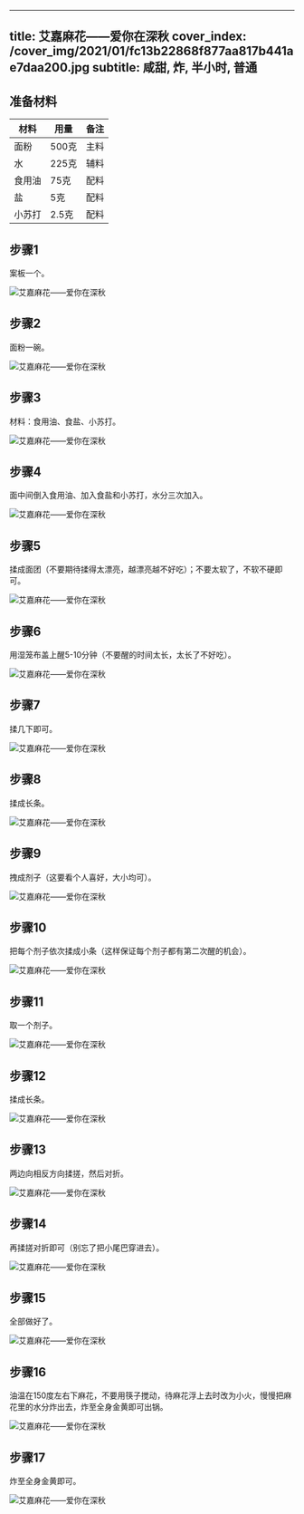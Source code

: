 
---
title: 艾嘉麻花——爱你在深秋
cover_index: /cover_img/2021/01/fc13b22868f877aa817b441ae7daa200.jpg
subtitle: 咸甜, 炸, 半小时, 普通
---

## 准备材料

| 材料     | 用量 | 备注|
| ------- | ----- | --- |
| 面粉 | 500克| 主料 |
| 水 | 225克| 辅料 |
| 食用油 | 75克| 配料 |
| 盐 | 5克| 配料 |
| 小苏打 | 2.5克| 配料 |

## 步骤1

案板一个。

![艾嘉麻花——爱你在深秋](https://i8.meishichina.com/attachment/recipe/201010/201010220920560.jpg?x-oss-process=style/p320) 

## 步骤2

面粉一碗。

![艾嘉麻花——爱你在深秋](https://i8.meishichina.com/attachment/recipe/201010/201010220921305.jpg?x-oss-process=style/p320) 

## 步骤3

材料：食用油、食盐、小苏打。

![艾嘉麻花——爱你在深秋](https://i8.meishichina.com/attachment/recipe/201010/201010220922008.jpg?x-oss-process=style/p320) 

## 步骤4

面中间倒入食用油、加入食盐和小苏打，水分三次加入。

![艾嘉麻花——爱你在深秋](https://i8.meishichina.com/attachment/recipe/201010/201010221037482.jpg?x-oss-process=style/p320) 

## 步骤5

揉成面团（不要期待揉得太漂亮，越漂亮越不好吃）；不要太软了，不软不硬即可。

![艾嘉麻花——爱你在深秋](https://i8.meishichina.com/attachment/recipe/201010/201010220925330.jpg?x-oss-process=style/p320) 

## 步骤6

用湿笼布盖上醒5-10分钟（不要醒的时间太长，太长了不好吃）。

![艾嘉麻花——爱你在深秋](https://i8.meishichina.com/attachment/recipe/201010/201010220926076.jpg?x-oss-process=style/p320) 

## 步骤7

揉几下即可。

![艾嘉麻花——爱你在深秋](https://i8.meishichina.com/attachment/recipe/201010/201010220927379.jpg?x-oss-process=style/p320) 

## 步骤8

揉成长条。

![艾嘉麻花——爱你在深秋](https://i8.meishichina.com/attachment/recipe/201010/201010220928064.jpg?x-oss-process=style/p320) 

## 步骤9

拽成剂子（这要看个人喜好，大小均可）。

![艾嘉麻花——爱你在深秋](https://i8.meishichina.com/attachment/recipe/201010/201010220928399.jpg?x-oss-process=style/p320) 

## 步骤10

把每个剂子依次揉成小条（这样保证每个剂子都有第二次醒的机会）。

![艾嘉麻花——爱你在深秋](https://i8.meishichina.com/attachment/recipe/201010/201010220929109.jpg?x-oss-process=style/p320) 

## 步骤11

取一个剂子。

![艾嘉麻花——爱你在深秋](https://i8.meishichina.com/attachment/recipe/201010/201010220929479.jpg?x-oss-process=style/p320) 

## 步骤12

揉成长条。

![艾嘉麻花——爱你在深秋](https://i8.meishichina.com/attachment/recipe/201010/201010220930169.jpg?x-oss-process=style/p320) 

## 步骤13

两边向相反方向揉搓，然后对折。

![艾嘉麻花——爱你在深秋](https://i8.meishichina.com/attachment/recipe/201010/201010220930492.jpg?x-oss-process=style/p320) 

## 步骤14

再揉搓对折即可（别忘了把小尾巴穿进去）。

![艾嘉麻花——爱你在深秋](https://i8.meishichina.com/attachment/recipe/201010/201010220931282.jpg?x-oss-process=style/p320) 

## 步骤15

全部做好了。

![艾嘉麻花——爱你在深秋](https://i8.meishichina.com/attachment/recipe/201010/201010220932267.jpg?x-oss-process=style/p320) 

## 步骤16

油温在150度左右下麻花，不要用筷子搅动，待麻花浮上去时改为小火，慢慢把麻花里的水分炸出去，炸至全身金黄即可出锅。

![艾嘉麻花——爱你在深秋](https://i8.meishichina.com/attachment/recipe/201010/201010220933089.jpg?x-oss-process=style/p320) 

## 步骤17

炸至全身金黄即可。

![艾嘉麻花——爱你在深秋](https://i8.meishichina.com/attachment/recipe/201010/201010220933466.jpg?x-oss-process=style/p320) 

